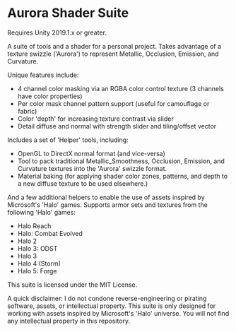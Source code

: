 # Aurora Shader Suite
Requires Unity 2019.1.x or greater.

A suite of tools and a shader for a personal project. Takes advantage of a texture swizzle ('Aurora') to represent Metallic, Occlusion, Emission, and Curvature.

Unique features include:
  * 4 channel color masking via an RGBA color control texture (3 channels have color properties)
  * Per color mask channel pattern support (useful for camouflage or fabric)
  * Color 'depth' for increasing texture contrast via slider
  * Detail diffuse and normal with strength slider and tiling/offset vector

Includes a set of 'Helper' tools, including:
  * OpenGL to DirectX normal format (and vice-versa)
  * Tool to pack traditional Metallic_Smoothness, Occlusion, Emission, and Curvature textures into the 'Aurora' swizzle format.
  * Material baking (for applying shader color zones, patterns, and depth to a new diffuse texture to be used elsewhere.)

And a few additional helpers to enable the use of assets inspired by Microsoft's 'Halo' games.
Supports armor sets and textures from the following 'Halo' games:

* Halo Reach
* Halo: Combat Evolved
* Halo 2
* Halo 3: ODST
* Halo 3
* Halo 4 (Storm)
* Halo 5: Forge

This suite is licensed under the MIT License.

A quick disclaimer:
I do not condone reverse-engineering or pirating software, assets, or intellectual property.
This suite is only designed for working with assets inspired by Microsoft's 'Halo' universe.
You will not find any intellectual property in this repository.
